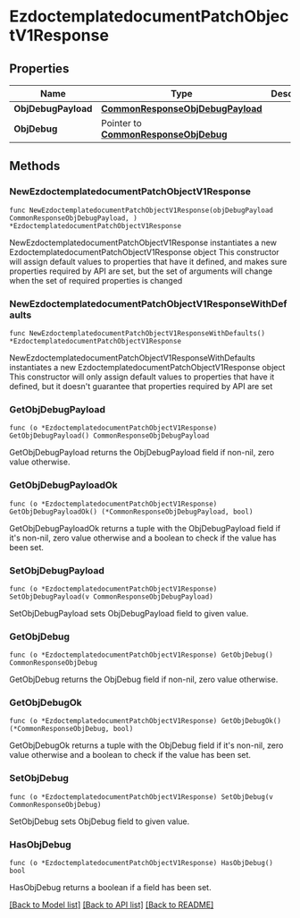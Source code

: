 # EzdoctemplatedocumentPatchObjectV1Response

## Properties

Name | Type | Description | Notes
------------ | ------------- | ------------- | -------------
**ObjDebugPayload** | [**CommonResponseObjDebugPayload**](CommonResponseObjDebugPayload.md) |  | 
**ObjDebug** | Pointer to [**CommonResponseObjDebug**](CommonResponseObjDebug.md) |  | [optional] 

## Methods

### NewEzdoctemplatedocumentPatchObjectV1Response

`func NewEzdoctemplatedocumentPatchObjectV1Response(objDebugPayload CommonResponseObjDebugPayload, ) *EzdoctemplatedocumentPatchObjectV1Response`

NewEzdoctemplatedocumentPatchObjectV1Response instantiates a new EzdoctemplatedocumentPatchObjectV1Response object
This constructor will assign default values to properties that have it defined,
and makes sure properties required by API are set, but the set of arguments
will change when the set of required properties is changed

### NewEzdoctemplatedocumentPatchObjectV1ResponseWithDefaults

`func NewEzdoctemplatedocumentPatchObjectV1ResponseWithDefaults() *EzdoctemplatedocumentPatchObjectV1Response`

NewEzdoctemplatedocumentPatchObjectV1ResponseWithDefaults instantiates a new EzdoctemplatedocumentPatchObjectV1Response object
This constructor will only assign default values to properties that have it defined,
but it doesn't guarantee that properties required by API are set

### GetObjDebugPayload

`func (o *EzdoctemplatedocumentPatchObjectV1Response) GetObjDebugPayload() CommonResponseObjDebugPayload`

GetObjDebugPayload returns the ObjDebugPayload field if non-nil, zero value otherwise.

### GetObjDebugPayloadOk

`func (o *EzdoctemplatedocumentPatchObjectV1Response) GetObjDebugPayloadOk() (*CommonResponseObjDebugPayload, bool)`

GetObjDebugPayloadOk returns a tuple with the ObjDebugPayload field if it's non-nil, zero value otherwise
and a boolean to check if the value has been set.

### SetObjDebugPayload

`func (o *EzdoctemplatedocumentPatchObjectV1Response) SetObjDebugPayload(v CommonResponseObjDebugPayload)`

SetObjDebugPayload sets ObjDebugPayload field to given value.


### GetObjDebug

`func (o *EzdoctemplatedocumentPatchObjectV1Response) GetObjDebug() CommonResponseObjDebug`

GetObjDebug returns the ObjDebug field if non-nil, zero value otherwise.

### GetObjDebugOk

`func (o *EzdoctemplatedocumentPatchObjectV1Response) GetObjDebugOk() (*CommonResponseObjDebug, bool)`

GetObjDebugOk returns a tuple with the ObjDebug field if it's non-nil, zero value otherwise
and a boolean to check if the value has been set.

### SetObjDebug

`func (o *EzdoctemplatedocumentPatchObjectV1Response) SetObjDebug(v CommonResponseObjDebug)`

SetObjDebug sets ObjDebug field to given value.

### HasObjDebug

`func (o *EzdoctemplatedocumentPatchObjectV1Response) HasObjDebug() bool`

HasObjDebug returns a boolean if a field has been set.


[[Back to Model list]](../README.md#documentation-for-models) [[Back to API list]](../README.md#documentation-for-api-endpoints) [[Back to README]](../README.md)


